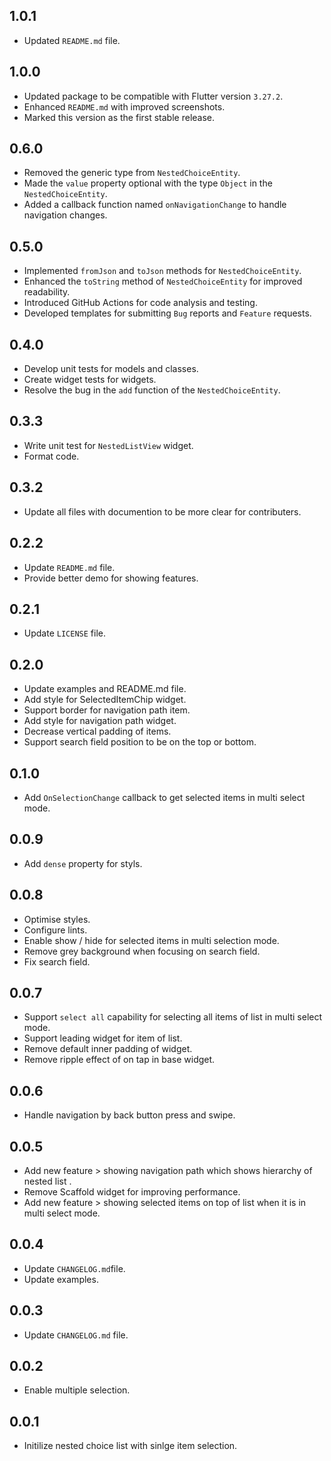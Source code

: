 ## 1.0.1

* Updated `README.md` file.

## 1.0.0

* Updated package to be compatible with Flutter version `3.27.2`.
* Enhanced `README.md` with improved screenshots.
* Marked this version as the first stable release.

## 0.6.0

* Removed the generic type from `NestedChoiceEntity`.
* Made the `value` property optional with the type `Object` in the `NestedChoiceEntity`.
* Added a callback function named `onNavigationChange` to handle navigation changes.

## 0.5.0

* Implemented `fromJson` and `toJson` methods for `NestedChoiceEntity`.
* Enhanced the `toString` method of `NestedChoiceEntity` for improved readability.
* Introduced GitHub Actions for code analysis and testing.
* Developed templates for submitting `Bug` reports and `Feature` requests.

## 0.4.0

* Develop unit tests for models and classes.
* Create widget tests for widgets.
* Resolve the bug in the `add` function of the `NestedChoiceEntity`.

## 0.3.3

* Write unit test for `NestedListView` widget.
* Format code.

## 0.3.2

* Update all files with documention to be more clear for contributers.

## 0.2.2

* Update `README.md` file.
* Provide better demo for showing features.

## 0.2.1

* Update `LICENSE` file.

## 0.2.0
* Update examples and README.md file.
* Add style for SelectedItemChip widget.
* Support border for navigation path item.
* Add style for navigation path widget.
* Decrease vertical padding of items.
* Support search field position to be on the top or bottom.

## 0.1.0

* Add `OnSelectionChange` callback to get selected items in multi select mode.

## 0.0.9

* Add `dense` property for styls.

## 0.0.8

* Optimise styles.
* Configure lints.
* Enable show / hide for selected items in multi selection mode.
* Remove grey background when focusing on search field.
* Fix search field.

## 0.0.7

* Support `select all` capability for selecting all items of list in multi select mode.
* Support leading widget for item of list.
* Remove default inner padding of widget.
* Remove ripple effect of on tap in base widget.

## 0.0.6

* Handle navigation by back button press and swipe.

## 0.0.5

* Add new feature > showing navigation path which shows hierarchy of nested list .
* Remove Scaffold widget for improving performance.
* Add new feature > showing selected items on top of list when it is in multi select mode.

## 0.0.4

* Update `CHANGELOG.md`file.
* Update examples.

## 0.0.3

* Update `CHANGELOG.md` file.

## 0.0.2

* Enable multiple selection.

## 0.0.1

* Initilize nested choice list with sinlge item selection.
